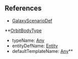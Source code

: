 ## References
  * [GalaxyScenarioDef](VanillaGalaxyScenarioDef.md)

**[OrbitBodyType](VanillaOrbitBodyType.md)
  * typeName: [Any](Any.md)
  * entityDefName: [Entity](Entity.md)
  * defaultTemplateName: [Any](Any.md)**

